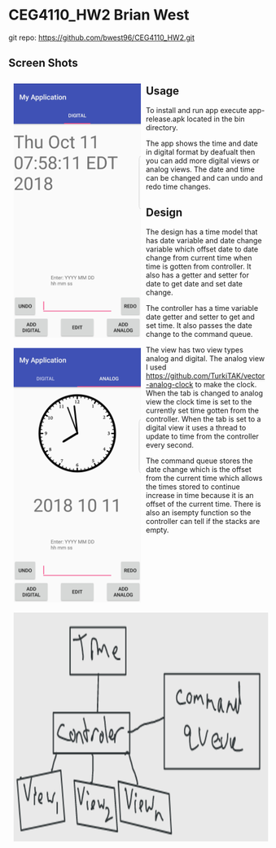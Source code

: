 # CEG4110_HW2 Brian West
git repo: https://github.com/bwest96/CEG4110_HW2.git
## Screen Shots
<img src="https://github.com/bwest96/CEG4110_HW2/blob/master/Screenshots/SmartSelect_20181011-075821_My%20Application.jpg" align="left" width="250" height= "500" hspace="10" vspace="10"></a>
<img src="https://github.com/bwest96/CEG4110_HW2/blob/master/Screenshots/SmartSelect_20181011-075859_My%20Application.jpg" align="left" width="250" height= "500" hspace="10" vspace="10"></a>


## Usage
To install and run app execute app-release.apk located in the bin directory.

The app shows the time and date in digital format by deafualt then you can add more digital views or analog views. The date and time can be changed and can undo and redo time changes.
 






## Design
<img src="https://github.com/bwest96/CEG4110_HW2/blob/master/Screenshots/diagram.png" align="left" width="500" height= "450" hspace="10" vspace="10"></a>
The design has a time model that has date variable and date change variable which offset date to date change from current time when time is gotten from controller. It also has a getter and setter for date to get date and set date change.

The controller has a time variable date getter and setter to get and set time. It also passes the date change to the command queue.

The view has two view types analog and digital. The analog view I used https://github.com/TurkiTAK/vector-analog-clock to make the clock. When the tab is changed to analog view the clock time is set to the currently set time gotten from the controller. When the tab is set to a digital view it uses a thread to update to time from the controller every second.

The command queue stores the date change which is the offset from the current time which allows the times stored to continue increase in time because it is an offset of the current time. There is also an isempty function so the controller can tell if the stacks are empty.
